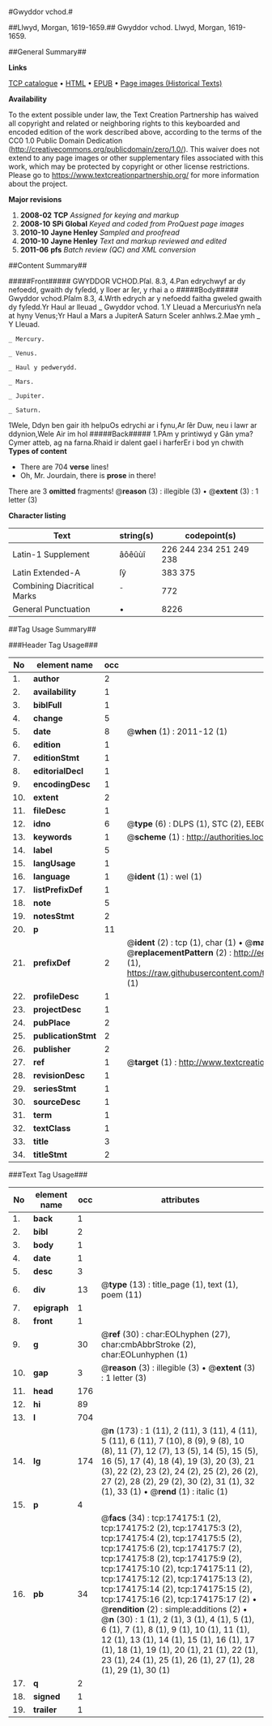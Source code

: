 #Gwyddor vchod.#

##Llwyd, Morgan, 1619-1659.##
Gwyddor vchod.
Llwyd, Morgan, 1619-1659.

##General Summary##

**Links**

[TCP catalogue](http://www.ota.ox.ac.uk/tcp/)  • 
[HTML](http://tei.it.ox.ac.uk/tcp/Texts-HTML/free/B04/B04129.html)  • 
[EPUB](http://tei.it.ox.ac.uk/tcp/Texts-EPUB/free/B04/B04129.epub) • 
[Page images (Historical Texts)](https://historicaltexts.jisc.ac.uk/eebo-49520935e)

**Availability**

To the extent possible under law, the Text Creation Partnership has waived all copyright and related or neighboring rights to this keyboarded and encoded edition of the work described above, according to the terms of the CC0 1.0 Public Domain Dedication (http://creativecommons.org/publicdomain/zero/1.0/). This waiver does not extend to any page images or other supplementary files associated with this work, which may be protected by copyright or other license restrictions. Please go to https://www.textcreationpartnership.org/ for more information about the project.

**Major revisions**

1. __2008-02__ __TCP__ *Assigned for keying and markup*
1. __2008-10__ __SPi Global__ *Keyed and coded from ProQuest page images*
1. __2010-10__ __Jayne Henley__ *Sampled and proofread*
1. __2010-10__ __Jayne Henley__ *Text and markup reviewed and edited*
1. __2011-06__ __pfs__ *Batch review (QC) and XML conversion*

##Content Summary##

#####Front#####
GWYDDOR VCHOD.Pſal. 8.3, 4.Pan edrychwyf ar dy nefoedd, gwaith dy fyſedd, y lloer ar ſer, y rhai a o
#####Body#####
Gwyddor vchod.Pſalm 8.3, 4.Wrth edrych ar y nefoedd faitha gweled gwaith dy fyſedd.Yr Haul ar lleuad
    _ Gwyddor vchod.
1.Y Lleuad a MercuriusYn neſa at hyny Venus;Yr Haul a Mars a JupiterA Saturn Sceler anhlws.2.Mae ymh
    _ Y Lleuad.

    _ Mercury.

    _ Venus.

    _ Haul y pedwerydd.

    _ Mars.

    _ Jupiter.

    _ Saturn.
1Wele, Ddyn ben gair ith helpuOs edrychi ar i fynu,Ar ſêr Duw, neu i lawr ar ddynion,Wele Air im hol
#####Back#####
1.PAm y printiwyd y Gân yma?Cymer atteb, ag na farna.Rhaid ir dalent gael i harferEr i bod yn chwith
**Types of content**

  * There are 704 **verse** lines!
  * Oh, Mr. Jourdain, there is **prose** in there!

There are 3 **omitted** fragments! 
 @__reason__ (3) : illegible (3)  •  @__extent__ (3) : 1 letter (3)

**Character listing**


|Text|string(s)|codepoint(s)|
|---|---|---|
|Latin-1 Supplement|âôêûùî|226 244 234 251 249 238|
|Latin Extended-A|ſŷ|383 375|
|Combining             Diacritical Marks|̄|772|
|General Punctuation|•|8226|

##Tag Usage Summary##

###Header Tag Usage###

|No|element name|occ|attributes|
|---|---|---|---|
|1.|__author__|2||
|2.|__availability__|1||
|3.|__biblFull__|1||
|4.|__change__|5||
|5.|__date__|8| @__when__ (1) : 2011-12 (1)|
|6.|__edition__|1||
|7.|__editionStmt__|1||
|8.|__editorialDecl__|1||
|9.|__encodingDesc__|1||
|10.|__extent__|2||
|11.|__fileDesc__|1||
|12.|__idno__|6| @__type__ (6) : DLPS (1), STC (2), EEBO-CITATION (1), OCLC (1), VID (1)|
|13.|__keywords__|1| @__scheme__ (1) : http://authorities.loc.gov/ (1)|
|14.|__label__|5||
|15.|__langUsage__|1||
|16.|__language__|1| @__ident__ (1) : wel (1)|
|17.|__listPrefixDef__|1||
|18.|__note__|5||
|19.|__notesStmt__|2||
|20.|__p__|11||
|21.|__prefixDef__|2| @__ident__ (2) : tcp (1), char (1)  •  @__matchPattern__ (2) : ([0-9\-]+):([0-9IVX]+) (1), (.+) (1)  •  @__replacementPattern__ (2) : http://eebo.chadwyck.com/downloadtiff?vid=$1&page=$2 (1), https://raw.githubusercontent.com/textcreationpartnership/Texts/master/tcpchars.xml#$1 (1)|
|22.|__profileDesc__|1||
|23.|__projectDesc__|1||
|24.|__pubPlace__|2||
|25.|__publicationStmt__|2||
|26.|__publisher__|2||
|27.|__ref__|1| @__target__ (1) : http://www.textcreationpartnership.org/docs/. (1)|
|28.|__revisionDesc__|1||
|29.|__seriesStmt__|1||
|30.|__sourceDesc__|1||
|31.|__term__|1||
|32.|__textClass__|1||
|33.|__title__|3||
|34.|__titleStmt__|2||


###Text Tag Usage###

|No|element name|occ|attributes|
|---|---|---|---|
|1.|__back__|1||
|2.|__bibl__|2||
|3.|__body__|1||
|4.|__date__|1||
|5.|__desc__|3||
|6.|__div__|13| @__type__ (13) : title_page (1), text (1), poem (11)|
|7.|__epigraph__|1||
|8.|__front__|1||
|9.|__g__|30| @__ref__ (30) : char:EOLhyphen (27), char:cmbAbbrStroke (2), char:EOLunhyphen (1)|
|10.|__gap__|3| @__reason__ (3) : illegible (3)  •  @__extent__ (3) : 1 letter (3)|
|11.|__head__|176||
|12.|__hi__|89||
|13.|__l__|704||
|14.|__lg__|174| @__n__ (173) : 1 (11), 2 (11), 3 (11), 4 (11), 5 (11), 6 (11), 7 (10), 8 (9), 9 (8), 10 (8), 11 (7), 12 (7), 13 (5), 14 (5), 15 (5), 16 (5), 17 (4), 18 (4), 19 (3), 20 (3), 21 (3), 22 (2), 23 (2), 24 (2), 25 (2), 26 (2), 27 (2), 28 (2), 29 (2), 30 (2), 31 (1), 32 (1), 33 (1)  •  @__rend__ (1) : italic (1)|
|15.|__p__|4||
|16.|__pb__|34| @__facs__ (34) : tcp:174175:1 (2), tcp:174175:2 (2), tcp:174175:3 (2), tcp:174175:4 (2), tcp:174175:5 (2), tcp:174175:6 (2), tcp:174175:7 (2), tcp:174175:8 (2), tcp:174175:9 (2), tcp:174175:10 (2), tcp:174175:11 (2), tcp:174175:12 (2), tcp:174175:13 (2), tcp:174175:14 (2), tcp:174175:15 (2), tcp:174175:16 (2), tcp:174175:17 (2)  •  @__rendition__ (2) : simple:additions (2)  •  @__n__ (30) : 1 (1), 2 (1), 3 (1), 4 (1), 5 (1), 6 (1), 7 (1), 8 (1), 9 (1), 10 (1), 11 (1), 12 (1), 13 (1), 14 (1), 15 (1), 16 (1), 17 (1), 18 (1), 19 (1), 20 (1), 21 (1), 22 (1), 23 (1), 24 (1), 25 (1), 26 (1), 27 (1), 28 (1), 29 (1), 30 (1)|
|17.|__q__|2||
|18.|__signed__|1||
|19.|__trailer__|1||
